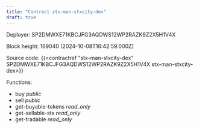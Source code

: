 ```yaml
---
title: "Contract stx-man-stxcity-dex"
draft: true
---
```

Deployer: SP2DMWXE71KBCJFG3AQDWS12WP2RAZK9Z2X5H1V4X


 



Block height: 169040 (2024-10-08T16:42:59.000Z)

Source code: {{<contractref "stx-man-stxcity-dex" SP2DMWXE71KBCJFG3AQDWS12WP2RAZK9Z2X5H1V4X stx-man-stxcity-dex>}}

Functions:

* buy _public_
* sell _public_
* get-buyable-tokens _read_only_
* get-sellable-stx _read_only_
* get-tradable _read_only_

